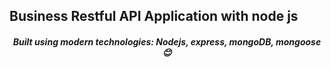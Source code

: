 ## Business Restful API Application with node js

<h5 align="center">Built using modern technologies: Nodejs, express, mongoDB, mongoose 😊
</h5>




